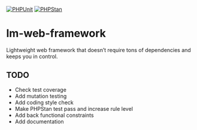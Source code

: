 [![PHPUnit](https://github.com/matthewslouismarie/lm-web-framework/actions/workflows/php-ci.yml/badge.svg)](https://github.com/matthewslouismarie/lm-web-framework/actions/workflows/php-ci.yml)
[![PHPStan](https://github.com/matthewslouismarie/lm-web-framework/actions/workflows/phpstan.yml/badge.svg)](https://github.com/matthewslouismarie/lm-web-framework/actions/workflows/phpstan.yml)

# lm-web-framework

Lightweight web framework that doesn’t require tons of dependencies and keeps you in control.

## TODO

 - Check test coverage
 - Add mutation testing
 - Add coding style check
 - Make PHPStan test pass and increase rule level
 - Add back functional constraints
 - Add documentation